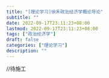 ```yaml
---
title: "[理论学习]徐禾政治经济学概论导论"
subtitle: ""
date: 2022-09-17T23:11:23+08:00
lastmod: 2022-09-17T23:11:23+08:00
tags: ["政治经济学"]
draft: false
categories: ["理论学习"]
description: ""
---
```


//待施工


